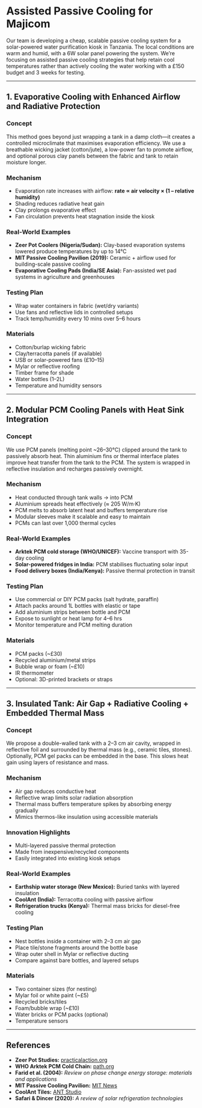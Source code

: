 # Assisted Passive Cooling for Majicom

Our team is developing a cheap, scalable passive cooling system for a solar-powered water purification kiosk in Tanzania. The local conditions are warm and humid, with a 6W solar panel powering the system. We’re focusing on assisted passive cooling strategies that help retain cool temperatures rather than actively cooling the water working with a £150 budget and 3 weeks for testing.

---

## 1. Evaporative Cooling with Enhanced Airflow and Radiative Protection

### Concept
This method goes beyond just wrapping a tank in a damp cloth—it creates a controlled microclimate that maximises evaporation efficiency. We use a breathable wicking jacket (cotton/jute), a low-power fan to promote airflow, and optional porous clay panels between the fabric and tank to retain moisture longer.

### Mechanism
- Evaporation rate increases with airflow: **rate ∝ air velocity × (1 – relative humidity)**
- Shading reduces radiative heat gain
- Clay prolongs evaporative effect
- Fan circulation prevents heat stagnation inside the kiosk

### Real-World Examples
- **Zeer Pot Coolers (Nigeria/Sudan):** Clay-based evaporation systems lowered produce temperatures by up to 14°C  
- **MIT Passive Cooling Pavilion (2019):** Ceramic + airflow used for building-scale passive cooling  
- **Evaporative Cooling Pads (India/SE Asia):** Fan-assisted wet pad systems in agriculture and greenhouses

### Testing Plan
- Wrap water containers in fabric (wet/dry variants)
- Use fans and reflective lids in controlled setups
- Track temp/humidity every 10 mins over 5–6 hours

### Materials
- Cotton/burlap wicking fabric  
- Clay/terracotta panels (if available)  
- USB or solar-powered fans (£10–15)  
- Mylar or reflective roofing  
- Timber frame for shade  
- Water bottles (1–2L)  
- Temperature and humidity sensors

---

## 2. Modular PCM Cooling Panels with Heat Sink Integration

### Concept
We use PCM panels (melting point ~26–30°C) clipped around the tank to passively absorb heat. Thin aluminium fins or thermal interface plates improve heat transfer from the tank to the PCM. The system is wrapped in reflective insulation and recharges passively overnight.

### Mechanism
- Heat conducted through tank walls → into PCM  
- Aluminium spreads heat effectively (≈ 205 W/m·K)  
- PCM melts to absorb latent heat and buffers temperature rise  
- Modular sleeves make it scalable and easy to maintain  
- PCMs can last over 1,000 thermal cycles

### Real-World Examples
- **Arktek PCM cold storage (WHO/UNICEF):** Vaccine transport with 35-day cooling  
- **Solar-powered fridges in India:** PCM stabilises fluctuating solar input  
- **Food delivery boxes (India/Kenya):** Passive thermal protection in transit

### Testing Plan
- Use commercial or DIY PCM packs (salt hydrate, paraffin)
- Attach packs around 1L bottles with elastic or tape
- Add aluminium strips between bottle and PCM
- Expose to sunlight or heat lamp for 4–6 hrs
- Monitor temperature and PCM melting duration

### Materials
- PCM packs (~£30)  
- Recycled aluminium/metal strips  
- Bubble wrap or foam (~£10)  
- IR thermometer  
- Optional: 3D-printed brackets or straps

---

## 3. Insulated Tank: Air Gap + Radiative Cooling + Embedded Thermal Mass

### Concept
We propose a double-walled tank with a 2–3 cm air cavity, wrapped in reflective foil and surrounded by thermal mass (e.g., ceramic tiles, stones). Optionally, PCM gel packs can be embedded in the base. This slows heat gain using layers of resistance and mass.

### Mechanism
- Air gap reduces conductive heat  
- Reflective wrap limits solar radiation absorption  
- Thermal mass buffers temperature spikes by absorbing energy gradually  
- Mimics thermos-like insulation using accessible materials

### Innovation Highlights
- Multi-layered passive thermal protection  
- Made from inexpensive/recycled components  
- Easily integrated into existing kiosk setups

### Real-World Examples
- **Earthship water storage (New Mexico):** Buried tanks with layered insulation  
- **CoolAnt (India):** Terracotta cooling with passive airflow  
- **Refrigeration trucks (Kenya):** Thermal mass bricks for diesel-free cooling

### Testing Plan
- Nest bottles inside a container with 2–3 cm air gap  
- Place tile/stone fragments around the bottle base  
- Wrap outer shell in Mylar or reflective ducting  
- Compare against bare bottles, and layered setups

### Materials
- Two container sizes (for nesting)  
- Mylar foil or white paint (~£5)  
- Recycled bricks/tiles  
- Foam/bubble wrap (~£10)  
- Water bricks or PCM packs (optional)  
- Temperature sensors

---

## References

- **Zeer Pot Studies:** [practicalaction.org](https://practicalaction.org)  
- **WHO Arktek PCM Cold Chain:** [path.org](https://www.path.org)  
- **Farid et al. (2004):** *Review on phase change energy storage: materials and applications*  
- **MIT Passive Cooling Pavilion:** [MIT News](https://news.mit.edu/2019/passive-cooling-structure-humidity-evaporation-1113)  
- **CoolAnt Tiles:** [ANT Studio](https://ant.studio/portfolio/cool-ant)  
- **Safari & Dincer (2020):** *A review of solar refrigeration technologies*

